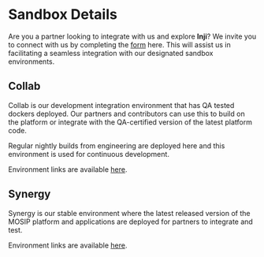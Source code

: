 # Sandbox Details

Are you a partner looking to integrate with us and explore **Inji**? We invite you to connect with us by completing the [form](https://forms.gle/WvKajxxZ6Jy2K5TM6) here. This will assist us in facilitating a seamless integration with our designated sandbox environments.

## Collab

Collab is our development integration environment that has QA tested dockers deployed. Our partners and contributors can use this to build on the platform or integrate with the QA-certified version of the latest platform code.

Regular nightly builds from engineering are deployed here and this environment is used for continuous development.

Environment links are available [here](https://collab.mosip.net/).

## Synergy

Synergy is our stable environment where the latest released version of the MOSIP platform and applications are deployed for partners to integrate and test.

Environment links are available [here](https://synergy.mosip.net/).



